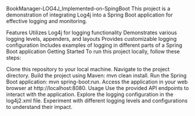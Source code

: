 BookManager-LOG4J_Implemented-on-SpingBoot
This project is a demonstration of integrating Log4j into a Spring Boot application for effective logging and monitoring.

Features
Utilizes Log4j for logging functionality
Demonstrates various logging levels, appenders, and layouts
Provides customizable logging configuration
Includes examples of logging in different parts of a Spring Boot application
Getting Started
To run this project locally, follow these steps:

Clone this repository to your local machine.
Navigate to the project directory.
Build the project using Maven: mvn clean install.
Run the Spring Boot application: mvn spring-boot:run.
Access the application in your web browser at http://localhost:8080.
Usage
Use the provided API endpoints to interact with the application.
Explore the logging configuration in the log4j2.xml file.
Experiment with different logging levels and configurations to understand their impact.

